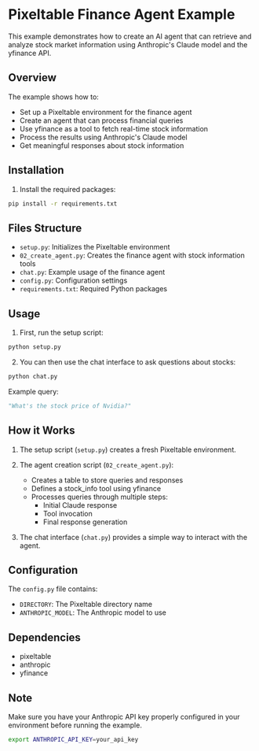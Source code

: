 # Pixeltable Finance Agent Example

This example demonstrates how to create an AI agent that can retrieve and analyze stock market information using Anthropic's Claude model and the yfinance API.

## Overview

The example shows how to:
- Set up a Pixeltable environment for the finance agent
- Create an agent that can process financial queries
- Use yfinance as a tool to fetch real-time stock information
- Process the results using Anthropic's Claude model
- Get meaningful responses about stock information

## Installation

1. Install the required packages:
```bash
pip install -r requirements.txt
```

## Files Structure

- `setup.py`: Initializes the Pixeltable environment
- `02_create_agent.py`: Creates the finance agent with stock information tools
- `chat.py`: Example usage of the finance agent
- `config.py`: Configuration settings
- `requirements.txt`: Required Python packages

## Usage

1. First, run the setup script:
```bash
python setup.py
```

2. You can then use the chat interface to ask questions about stocks:
```bash
python chat.py
```

Example query:
```python
"What's the stock price of Nvidia?"
```

## How it Works

1. The setup script (`setup.py`) creates a fresh Pixeltable environment.

2. The agent creation script (`02_create_agent.py`):
   - Creates a table to store queries and responses
   - Defines a stock_info tool using yfinance
   - Processes queries through multiple steps:
     - Initial Claude response
     - Tool invocation
     - Final response generation

3. The chat interface (`chat.py`) provides a simple way to interact with the agent.

## Configuration

The `config.py` file contains:
- `DIRECTORY`: The Pixeltable directory name
- `ANTHROPIC_MODEL`: The Anthropic model to use

## Dependencies

- pixeltable
- anthropic
- yfinance

## Note

Make sure you have your Anthropic API key properly configured in your environment before running the example. 

```bash
export ANTHROPIC_API_KEY=your_api_key
```

